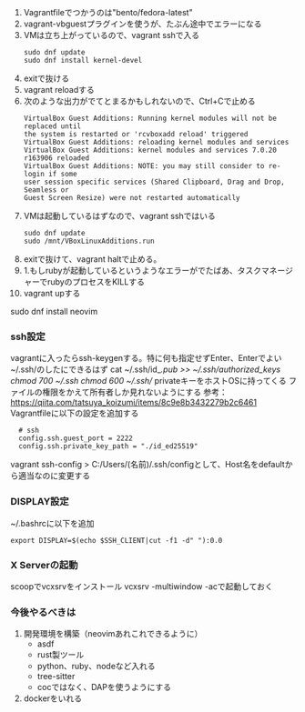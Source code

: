 1. Vagrantfileでつかうのは"bento/fedora-latest"
1. vagrant-vbguestプラグインを使うが、たぶん途中でエラーになる
1. VMは立ち上がっているので、vagrant sshで入る
   ```
   sudo dnf update
   sudo dnf install kernel-devel
   ```
1. exitで抜ける
1. vagrant reloadする
1. 次のような出力がでてとまるかもしれないので、Ctrl+Cで止める
   ```
   VirtualBox Guest Additions: Running kernel modules will not be replaced until
   the system is restarted or 'rcvboxadd reload' triggered
   VirtualBox Guest Additions: reloading kernel modules and services
   VirtualBox Guest Additions: kernel modules and services 7.0.20 r163906 reloaded
   VirtualBox Guest Additions: NOTE: you may still consider to re-login if some
   user session specific services (Shared Clipboard, Drag and Drop, Seamless or
   Guest Screen Resize) were not restarted automatically
   ```
1. VMは起動しているはずなので、vagrant sshではいる
   ```
   sudo dnf update
   sudo /mnt/VBoxLinuxAdditions.run
   ```
1. exitで抜けて、vagrant haltで止める。
1. 1.もしrubyが起動しているというようなエラーがでたばあ、タスクマネージャーでrubyのプロセスをKILLする
1. vagrant upする

sudo dnf install neovim

### ssh設定
vagrantに入ったらssh-keygenする。特に何も指定せずEnter、Enterでよい
~/.ssh/のしたにできるはず
cat ~/.ssh/id_*.pub >> ~/.ssh/authorized_keys
chmod 700 ~/.ssh
chmod 600 ~/.ssh/*
privateキーをホストOSに持ってくる
ファイルの権限をかえて所有者しか見れないようにする
参考： https://qiita.com/tatsuya_koizumi/items/8c9e8b3432279b2c6461
Vagrantfileに以下の設定を追加する
```
  # ssh
  config.ssh.guest_port = 2222
  config.ssh.private_key_path = "./id_ed25519"
```
vagrant ssh-config > C:/Users/(名前)/.ssh/configとして、Host名をdefaultから適当なのに変更する

### DISPLAY設定
~/.bashrcに以下を追加
```
export DISPLAY=$(echo $SSH_CLIENT|cut -f1 -d" "):0.0
```

### X Serverの起動
scoopでvcxsrvをインストール
vcxsrv -multiwindow -acで起動しておく

### 今後やるべきは
1. 開発環境を構築（neovimあれこれできるように）
   * asdf
   * rust製ツール
   * python、ruby、nodeなど入れる
   * tree-sitter
   * cocではなく、DAPを使うようにする
3. dockerをいれる
